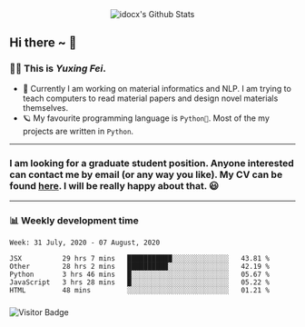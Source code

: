 <div align="center">
    <img align="center" src="https://github-readme-stats.vercel.app/api?username=idocx&show_icons=true&hide_border=true" alt="idocx's Github Stats"></img>
</div>

## Hi there ~ 👋
### 🧑🏻 This is *Yuxing Fei*. ‍

- 🚀 Currently I am working on material informatics and NLP. I am trying to teach computers to read material papers and design novel materials themselves.
- 🪐 My favourite programming language is `Python🐍`. Most of the my projects are written in `Python`.

---

### I am looking for a graduate student position. Anyone interested can contact me by email (or any way you like). My CV can be found [here](https://yuxingfei.com/src/resume.pdf). I will be really happy about that. 😃


---

### 📊 Weekly development time
<!--START_SECTION:waka-->
```text
Week: 31 July, 2020 - 07 August, 2020

JSX          29 hrs 7 mins   ███████████░░░░░░░░░░░░░░   43.81 % 
Other        28 hrs 2 mins   ██████████░░░░░░░░░░░░░░░   42.19 % 
Python       3 hrs 46 mins   █░░░░░░░░░░░░░░░░░░░░░░░░   05.67 % 
JavaScript   3 hrs 28 mins   █░░░░░░░░░░░░░░░░░░░░░░░░   05.22 % 
HTML         48 mins         ░░░░░░░░░░░░░░░░░░░░░░░░░   01.21 %
```
<!--END_SECTION:waka-->

### 

![Visitor Badge](https://visitor-badge.laobi.icu/badge?page_id=idocx.idocx)